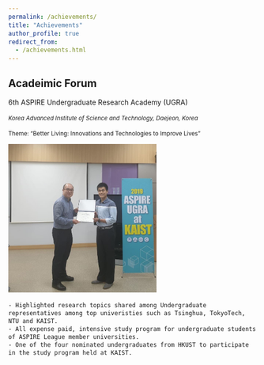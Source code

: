 ```yaml
---
permalink: /achievements/
title: "Achievements"
author_profile: true
redirect_from:
  - /achievements.html
---
```


## Acadeimic Forum

6th ASPIRE Undergraduate Research Academy (UGRA)

<small>*Korea Advanced Institute of Science and Technology, Daejeon, Korea*</small>

<small>Theme: “Better Living: Innovations and Technologies to Improve Lives”</small>

<img src="\images\KAIST.jpg"
    alt="KAIST Forum Photo"
    width="300" a=""
    />

    - Highlighted research topics shared among Undergraduate representatives among top univeristies such as Tsinghua, TokyoTech, NTU and KAIST.
    - All expense paid, intensive study program for undergraduate students of ASPIRE League member universities.
    - One of the four nominated undergraduates from HKUST to participate in the study program held at KAIST.
